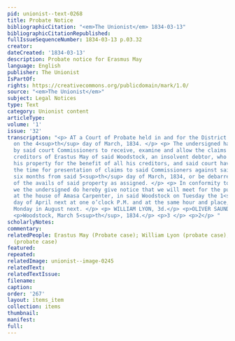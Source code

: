```yaml
---
pid: unionist--text-0268
title: Probate Notice
bibliographicCitation: "<em>The Unionist</em> 1834-03-13"
bibliographicCitationRepublished: 
fullIssueSequenceNumber: 1834-03-13 p.03.32
creator: 
dateCreated: '1834-03-13'
description: Probate notice for Erasmus May
language: English
publisher: The Unionist
IsPartOf: 
rights: https://creativecommons.org/publicdomain/mark/1.0/
source: "<em>The Unionist</em>"
subject: Legal Notices
type: Text
category: Unionist content
articleType: 
volume: '1'
issue: '32'
transcription: "<p> AT a Court of Probate held in and for the District of Woodstock,
  on the 4<sup>th</sup> day of March, 1834. </p> <p> The undersigned having been appointed
  by said court Commissioners to receive, examine and allow the claims of the several
  creditors of Erastus May of said Woodstock, an insolvent debtor, who has assigned
  his property for the benefit of all his creditors, and said court having limited
  the time for presentation of claims to said Commissioners against said estate to
  six months from said 5<sup>th</sup> day of March, 1834, or be debarred any portion
  of the avails of said property as assigned. </p> <p> In conformity to said court,
  we the undersigned do hereby give notice that we will meet for the purpose aforesaid
  at the house of Amasa Carpenter, in said Woodstock on Tuesday the 1<sup>st</sup>
  day of April next at one o’clock P.M. and at the same hour and place, on the last
  Monday in August next. </p> <p> WILLIAM LYON, 3d.</p> <p>OLIVER SAUNDERS</p> <p>Commissioners</p>
  <p>Woodstock, March 5<sup>th</sup>, 1834.</p> <p>3 </p> <p>2</p> "
scholarlyNotes: 
commentary: 
relatedPeople: Erastus May (Probate case); William Lyon (probate case); Oliver Saunders
  (probate case)
featured: 
repeated: 
relatedImage: unionist--image-0245
relatedText: 
relatedTextIssue: 
filename: 
caption: 
order: '267'
layout: items_item
collection: items
thumbnail: 
manifest: 
full: 
---
```


